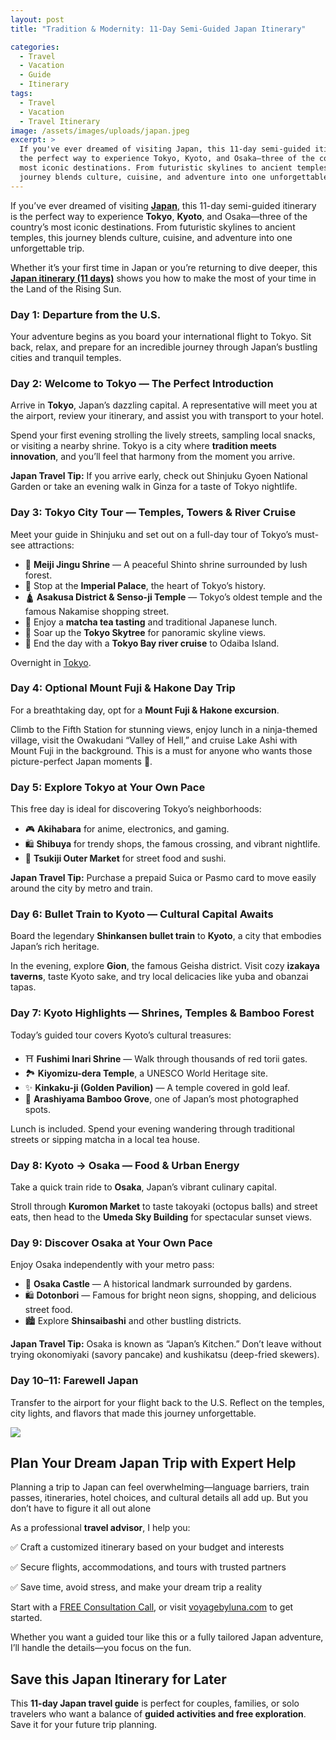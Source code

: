 ```yaml
---
layout: post
title: "Tradition & Modernity: 11-Day Semi-Guided Japan Itinerary"

categories:
  - Travel
  - Vacation
  - Guide
  - Itinerary
tags:
  - Travel
  - Vacation
  - Travel Itinerary
image: /assets/images/uploads/japan.jpeg
excerpt: >
  If you've ever dreamed of visiting Japan, this 11-day semi-guided itinerary is
  the perfect way to experience Tokyo, Kyoto, and Osaka—three of the country's
  most iconic destinations. From futuristic skylines to ancient temples, this
  journey blends culture, cuisine, and adventure into one unforgettable trip.
---
```

If you’ve ever dreamed of visiting **[Japan](https://exoticca.com/us/cities/asia/18108-tradition-modernity-semi-guided-japan?advisor_token=soukeyna-traoredia-0195b832-d5eb-7350-a7a0-e70acf9266a0)**, this 11-day semi-guided itinerary is the perfect way to experience **Tokyo**, **Kyoto**, and Osaka—three of the country’s most iconic destinations. From futuristic skylines to ancient temples, this journey blends culture, cuisine, and adventure into one unforgettable trip.

Whether it’s your first time in Japan or you’re returning to dive deeper, this **[Japan itinerary (11 days)](https://exoticca.com/us/cities/asia/18108-tradition-modernity-semi-guided-japan?advisor_token=soukeyna-traoredia-0195b832-d5eb-7350-a7a0-e70acf9266a0)** shows you how to make the most of your time in the Land of the Rising Sun.

### **Day 1: Departure from the U.S.**

Your adventure begins as you board your international flight to Tokyo. Sit back, relax, and prepare for an incredible journey through Japan’s bustling cities and tranquil temples.

### **Day 2: Welcome to Tokyo — The Perfect Introduction**

Arrive in **Tokyo**, Japan’s dazzling capital. A representative will meet you at the airport, review your itinerary, and assist you with transport to your hotel.

Spend your first evening strolling the lively streets, sampling local snacks, or visiting a nearby shrine. Tokyo is a city where **tradition meets innovation**, and you’ll feel that harmony from the moment you arrive.

**Japan Travel Tip:** If you arrive early, check out Shinjuku Gyoen National Garden or take an evening walk in Ginza for a taste of Tokyo nightlife.

### **Day 3: Tokyo City Tour — Temples, Towers & River Cruise**

Meet your guide in Shinjuku and set out on a full-day tour of Tokyo’s must-see attractions:

* 🌳 **Meiji Jingu Shrine** — A peaceful Shinto shrine surrounded by lush forest.
* 👑 Stop at the **Imperial Palace**, the heart of Tokyo’s history.
* 🛕 **Asakusa District & Senso-ji Temple** — Tokyo’s oldest temple and the famous Nakamise shopping street.
* 🍵 Enjoy a **matcha tea tasting** and traditional Japanese lunch.
* 🌆 Soar up the **Tokyo Skytree** for panoramic skyline views.
* 🚤 End the day with a **Tokyo Bay river cruise** to Odaiba Island.

Overnight in [Tokyo](https://exoticca.com/us/cities/asia/18108-tradition-modernity-semi-guided-japan?advisor_token=soukeyna-traoredia-0195b832-d5eb-7350-a7a0-e70acf9266a0).

### **Day 4: Optional Mount Fuji & Hakone Day Trip**

For a breathtaking day, opt for a **Mount Fuji & Hakone excursion**.

Climb to the Fifth Station for stunning views, enjoy lunch in a ninja-themed village, visit the Owakudani “Valley of Hell,” and cruise Lake Ashi with Mount Fuji in the background. This is a must for anyone who wants those picture-perfect Japan moments 📸.

### **Day 5: Explore Tokyo at Your Own Pace**

This free day is ideal for discovering Tokyo’s neighborhoods:

* 🎮 **Akihabara** for anime, electronics, and gaming.
* 🛍 **Shibuya** for trendy shops, the famous crossing, and vibrant nightlife.
* 🍜 **Tsukiji Outer Market** for street food and sushi.

**Japan Travel Tip:** Purchase a prepaid Suica or Pasmo card to move easily around the city by metro and train.

### **Day 6: Bullet Train to Kyoto — Cultural Capital Awaits**

Board the legendary **Shinkansen bullet train** to **Kyoto**, a city that embodies Japan’s rich heritage.

In the evening, explore **Gion**, the famous Geisha district. Visit cozy **izakaya taverns**, taste Kyoto sake, and try local delicacies like yuba and obanzai tapas.

### **Day 7: Kyoto Highlights — Shrines, Temples & Bamboo Forest**

Today’s guided tour covers Kyoto’s cultural treasures:

* ⛩ **Fushimi Inari Shrine** — Walk through thousands of red torii gates.
* 🏞 **Kiyomizu-dera Temple**, a UNESCO World Heritage site.
* ✨ **Kinkaku-ji (Golden Pavilion)** — A temple covered in gold leaf.
* 🎋 **Arashiyama Bamboo Grove**, one of Japan’s most photographed spots.

Lunch is included. Spend your evening wandering through traditional streets or sipping matcha in a local tea house.

### **Day 8: Kyoto → Osaka — Food & Urban Energy**

Take a quick train ride to **Osaka**, Japan’s vibrant culinary capital.

Stroll through **Kuromon Market** to taste takoyaki (octopus balls) and street eats, then head to the **Umeda Sky Building** for spectacular sunset views.

### **Day 9: Discover Osaka at Your Own Pace**

Enjoy Osaka independently with your metro pass:

* 🏯 **Osaka Castle** — A historical landmark surrounded by gardens.
* 🛍 **Dotonbori** — Famous for bright neon signs, shopping, and delicious street food.
* 🏙 Explore **Shinsaibashi** and other bustling districts.

**Japan Travel Tip:** Osaka is known as “Japan’s Kitchen.” Don’t leave without trying okonomiyaki (savory pancake) and kushikatsu (deep-fried skewers).

### **Day 10–11: Farewell Japan**

Transfer to the airport for your flight back to the U.S. Reflect on the temples, city lights, and flavors that made this journey unforgettable.

![](/assets/images/uploads/367233.jpeg)

## **Plan Your Dream Japan Trip with Expert Help**

Planning a trip to Japan can feel overwhelming—language barriers, train passes, itineraries, hotel choices, and cultural details all add up. But you don’t have to figure it all out alone 

As a professional **travel advisor**, I help you:

 ✅ Craft a customized itinerary based on your budget and interests

 ✅ Secure flights, accommodations, and tours with trusted partners

 ✅ Save time, avoid stress, and make your dream trip a reality

Start with a [FREE Consultation Call](https://forms.gle/ZBeponc75D1hfRBN7), or visit [voyagebyluna.com](https://voyagebyluna.com/) to get started.

Whether you want a guided tour like this or a fully tailored Japan adventure, I’ll handle the details—you focus on the fun.

## **Save this Japan Itinerary for Later**

This **11-day Japan travel guide** is perfect for couples, families, or solo travelers who want a balance of **guided activities and free exploration**. Save it for your future trip planning.
